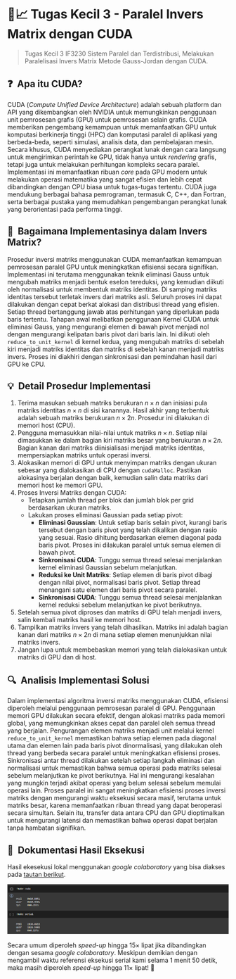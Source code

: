 # 🔢📈 Tugas Kecil 3 - Paralel Invers Matrix dengan CUDA
> Tugas Kecil 3 IF3230 Sistem Paralel dan Terdistribusi, Melakukan Paralelisasi Invers Matrix Metode Gauss-Jordan dengan CUDA.

## ❓ &nbsp;Apa itu CUDA?
CUDA (*Compute Unified Device Architecture*) adalah sebuah platform dan API yang dikembangkan oleh NVIDIA untuk memungkinkan penggunaan unit pemrosesan grafis (GPU) untuk pemrosesan selain grafis. CUDA memberikan pengembang kemampuan untuk memanfaatkan GPU untuk komputasi berkinerja tinggi (HPC) dan komputasi paralel di aplikasi yang berbeda-beda, seperti simulasi, analisis data, dan pembelajaran mesin. Secara khusus, CUDA menyediakan perangkat lunak dengan cara langsung untuk mengirimkan perintah ke GPU, tidak hanya untuk *rendering* grafis, tetapi juga untuk melakukan perhitungan kompleks secara paralel. Implementasi ini memanfaatkan ribuan *core* pada GPU modern untuk melakukan operasi matematika yang sangat efisien dan lebih cepat dibandingkan dengan CPU biasa untuk tugas-tugas tertentu. CUDA juga mendukung berbagai bahasa pemrograman, termasuk C, C++, dan Fortran, serta berbagai pustaka yang memudahkan pengembangan perangkat lunak yang berorientasi pada performa tinggi.

## 🤔 &nbsp;Bagaimana Implementasinya dalam Invers Matrix?
Prosedur inversi matriks menggunakan CUDA memanfaatkan kemampuan pemrosesan paralel GPU untuk meningkatkan efisiensi secara signifikan. Implementasi ini terutama menggunakan teknik eliminasi Gauss untuk mengubah matriks menjadi bentuk eselon tereduksi, yang kemudian diikuti oleh normalisasi untuk membentuk matriks identitas. Di samping matriks identitas tersebut terletak invers dari matriks asli. Seluruh proses ini dapat dilakukan dengan cepat berkat alokasi dan distribusi thread yang efisien. Setiap thread bertanggung jawab atas perhitungan yang diperlukan pada baris tertentu. Tahapan awal melibatkan penggunaan Kernel CUDA untuk eliminasi Gauss, yang mengurangi elemen di bawah pivot menjadi nol dengan mengurangi kelipatan baris pivot dari baris lain. Ini diikuti oleh `reduce_to_unit_kernel` di kernel kedua, yang mengubah matriks di sebelah kiri menjadi matriks identitas dan matriks di sebelah kanan menjadi matriks invers. Proses ini diakhiri dengan sinkronisasi dan pemindahan hasil dari GPU ke CPU.

## 💡 &nbsp;Detail Prosedur Implementasi
1. Terima masukan sebuah matriks berukuran $n \times n$ dan inisiasi pula matriks identitas $n \times n$ di sisi kanannya. Hasil akhir yang terbentuk adalah sebuah matriks berukuran $n \times 2n$. Prosedur ini dilakukan di memori host (CPU).
2. Pengguna memasukkan nilai-nilai untuk matriks $n \times n$. Setiap nilai dimasukkan ke dalam bagian kiri matriks besar yang berukuran $n \times 2n$. Bagian kanan dari matriks diinisialisasi menjadi matriks identitas, mempersiapkan matriks untuk operasi inversi.
3. Alokasikan memori di GPU untuk menyimpan matriks dengan ukuran sebesar yang dialokasikan di CPU dengan `cudaMalloc`. Pastikan alokasinya berjalan dengan baik, kemudian salin data matriks dari memori host ke memori GPU.
4. Proses Inversi Matriks dengan CUDA:
   - Tetapkan jumlah thread per blok dan jumlah blok per grid berdasarkan ukuran matriks.
   - Lakukan proses eliminasi Gaussian pada setiap pivot:
      - **Eliminasi Gaussian**: Untuk setiap baris selain pivot, kurangi baris tersebut dengan baris pivot yang telah dikalikan dengan rasio yang sesuai. Rasio dihitung berdasarkan elemen diagonal pada baris pivot. Proses ini dilakukan paralel untuk semua elemen di bawah pivot.
      - **Sinkronisasi CUDA**: Tunggu semua thread selesai menjalankan kernel eliminasi Gaussian sebelum melanjutkan.
      - **Reduksi ke Unit Matriks**: Setiap elemen di baris pivot dibagi dengan nilai pivot, normalisasi baris pivot. Setiap thread menangani satu elemen dari baris pivot secara paralel.
      - **Sinkronisasi CUDA**: Tunggu semua thread selesai menjalankan kernel reduksi sebelum melanjutkan ke pivot berikutnya.
5. Setelah semua pivot diproses dan matriks di GPU telah menjadi invers, salin kembali matriks hasil ke memori host.
6. Tampilkan matriks invers yang telah dihasilkan. Matriks ini adalah bagian kanan dari matriks $n \times 2n$ di mana setiap elemen menunjukkan nilai matriks invers.
7. Jangan lupa untuk membebaskan memori yang telah dialokasikan untuk matriks di GPU dan di host.

## 🔍 &nbsp;Analisis Implementasi Solusi
Dalam implementasi algoritma inversi matriks menggunakan CUDA, efisiensi diperoleh melalui penggunaan pemrosesan paralel di GPU. Penggunaan memori GPU dilakukan secara efektif, dengan alokasi matriks pada memori global, yang memungkinkan akses cepat dan paralel oleh semua thread yang berjalan. Pengurangan elemen matriks menjadi unit melalui kernel `reduce_to_unit_kernel` memastikan bahwa setiap elemen pada diagonal utama dan elemen lain pada baris pivot dinormalisasi, yang dilakukan oleh thread yang berbeda secara paralel untuk meningkatkan efisiensi proses. Sinkronisasi antar thread dilakukan setelah setiap langkah eliminasi dan normalisasi untuk memastikan bahwa semua operasi pada matriks selesai sebelum melanjutkan ke pivot berikutnya. Hal ini mengurangi kesalahan yang mungkin terjadi akibat operasi yang belum selesai sebelum memulai operasi lain. Proses paralel ini sangat meningkatkan efisiensi proses inversi matriks dengan mengurangi waktu eksekusi secara masif, terutama untuk matriks besar, karena memanfaatkan ribuan thread yang dapat beroperasi secara simultan. Selain itu, transfer data antara CPU dan GPU dioptimalkan untuk mengurangi latensi dan memastikan bahwa operasi dapat berjalan tanpa hambatan signifikan.

## 📸 &nbsp;Dokumentasi Hasil Eksekusi
Hasil ekesekusi lokal menggunakan *google colaboratory* yang bisa diakses pada [tautan berikut](https://colab.research.google.com/drive/1cF4z5fDxZ-cc1BMmCDt6kDKnuUurFNwn?usp=sharing).

![demo1](../../public/cuda-local.png)

Secara umum diperoleh *speed-up* hingga $15 \times$ lipat jika dibandingkan dengan sesama *google colaboratory*. Meskipun demikian dengan mengambil waktu referensi eksekusi serial kami selama 1 menit 50 detik, maka masih diperoleh *speed-up* hingga $11 \times$ lipat! 🤩
